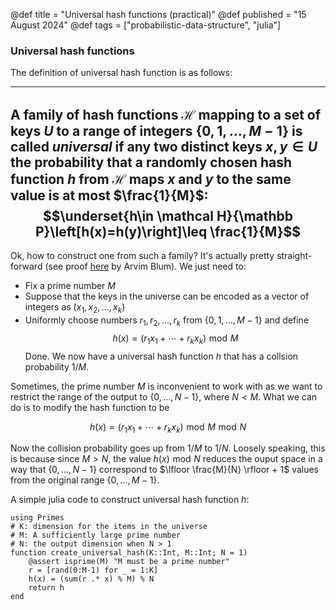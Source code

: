 @def title = "Universal hash functions (practical)"
@def published = "15 August 2024"
@def tags = ["probabilistic-data-structure", "julia"]

### Universal hash functions
The definition of universal hash function is as follows:

---
A family of hash functions $\mathcal H$ mapping to a set of keys $U$ to a range of integers $\{0,1,\dots,M-1\}$ is called *universal* if any two distinct keys $x,y\in U$ the probability that a randomly chosen hash function $h$ from $\mathcal H$ maps $x$ and $y$ to the same value is at most $\frac{1}{M}$: $$\underset{h\in \mathcal H}{\mathbb P}\left[h(x)=h(y)\right]\leq \frac{1}{M}$$
---

Ok, how to construct one from such a family? It's actually pretty straight-forward (see proof [here](https://www.cs.cmu.edu/~avrim/451f11/lectures/lect1004.pdf) by Arvim Blum). We just need to:
* Fix a prime number $M$ 
* Suppose that the keys in the universe can be encoded as a vector of integers as $(x_1,x_2,\dots,x_k)$
* Uniformly choose numbers $r_1,r_2,\dots,r_k$ from $\{0,1,\dots,M-1\}$
and define 
$$h(x) = (r_1x_1+\cdots+r_kx_k)\,\,\text{mod}\,\,M$$
Done. We now have a universal hash function $h$ that has a collsion probability $1/M$.

Sometimes, the prime number $M$ is inconvenient to work with as we want to restrict the range of the output to $\{0,\dots,N-1\}$, where $N < M$. What we can do is to modify the hash function to be

$$h(x) = (r_1x_1+\cdots+r_kx_k)\,\,\text{mod}\,\,M \,\, \text{mod}\,\, N$$

Now the collision probability goes up from $1/M$ to  $1/N$. Loosely speaking, this is because since $M>N$, the value $h(x)\,\,\text{mod}\,\,N$ reduces the ouput space in a way that $\{0,\dots,N-1\}$ correspond to $\lfloor \frac{M}{N} \rfloor + 1$ values from the original range $\{0,\dots,M-1\}$.

A simple julia code to construct universal hash function $h$:

```
using Primes
# K: dimension for the items in the universe
# M: A sufficiently large prime number
# N: the output dimension when N > 1
function create_universal_hash(K::Int, M::Int; N = 1)
    @assert isprime(M) "M must be a prime number"
    r = [rand(0:M-1) for _ = 1:K]
    h(x) = (sum(r .* x) % M) % N
    return h
end
```